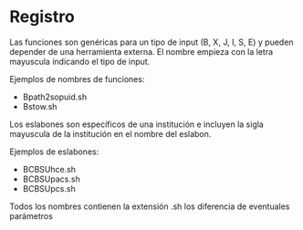 # Registro

Las funciones son genéricas para un tipo de input (B, X, J, I, S, E) y pueden depender de una herramienta externa.
El nombre empieza con la letra mayuscula indicando el tipo de input.

Ejemplos de nombres de funciones:
- Bpath2sopuid.sh
- Bstow.sh


Los eslabones son específicos de una institución e incluyen la sigla mayuscula de la institución en el nombre del eslabon.

Ejemplos de eslabones:

- BCBSUhce.sh
- BCBSUpacs.sh
- BCBSUpcs.sh

Todos los nombres contienen la extensión .sh los diferencia de eventuales parámetros